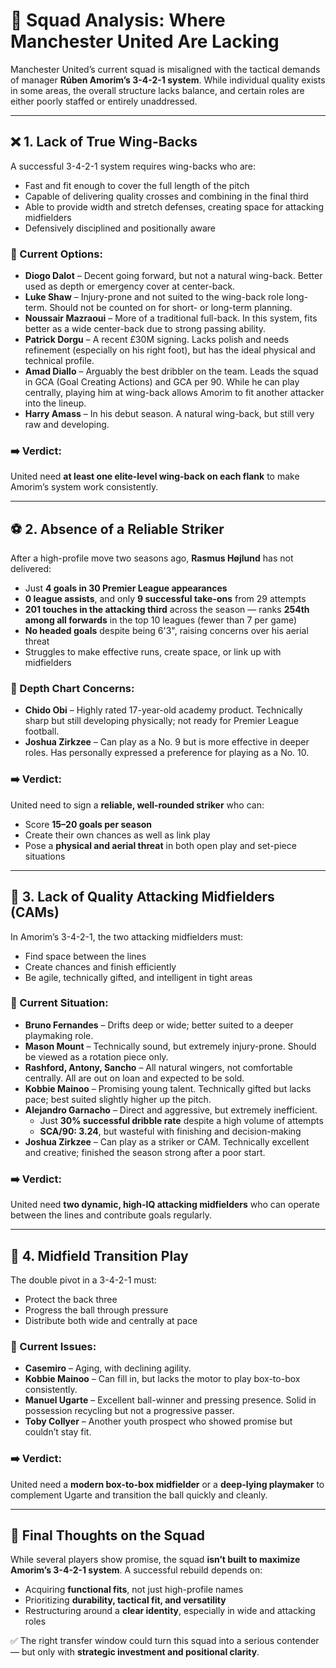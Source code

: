 # 🧩 Squad Analysis: Where Manchester United Are Lacking

Manchester United’s current squad is misaligned with the tactical demands of manager **Rúben Amorim’s 3-4-2-1 system**. While individual quality exists in some areas, the overall structure lacks balance, and certain roles are either poorly staffed or entirely unaddressed.

---

## ❌ 1. Lack of True Wing-Backs

A successful 3-4-2-1 system requires wing-backs who are:

- Fast and fit enough to cover the full length of the pitch  
- Capable of delivering quality crosses and combining in the final third  
- Able to provide width and stretch defenses, creating space for attacking midfielders  
- Defensively disciplined and positionally aware  

### 🔎 Current Options:

- **Diogo Dalot** – Decent going forward, but not a natural wing-back. Better used as depth or emergency cover at center-back.  
- **Luke Shaw** – Injury-prone and not suited to the wing-back role long-term. Should not be counted on for short- or long-term planning.  
- **Noussair Mazraoui** – More of a traditional full-back. In this system, fits better as a wide center-back due to strong passing ability.  
- **Patrick Dorgu** – A recent £30M signing. Lacks polish and needs refinement (especially on his right foot), but has the ideal physical and technical profile.  
- **Amad Diallo** – Arguably the best dribbler on the team. Leads the squad in GCA (Goal Creating Actions) and GCA per 90. While he can play centrally, playing him at wing-back allows Amorim to fit another attacker into the lineup.  
- **Harry Amass** – In his debut season. A natural wing-back, but still very raw and developing.  

### ➡️ Verdict:

United need **at least one elite-level wing-back on each flank** to make Amorim’s system work consistently.

---

## ⚽️ 2. Absence of a Reliable Striker

After a high-profile move two seasons ago, **Rasmus Højlund** has not delivered:

- Just **4 goals in 30 Premier League appearances**  
- **0 league assists**, and only **9 successful take-ons** from 29 attempts  
- **201 touches in the attacking third** across the season — ranks **254th among all forwards** in the top 10 leagues (fewer than 7 per game)  
- **No headed goals** despite being 6'3", raising concerns over his aerial threat  
- Struggles to make effective runs, create space, or link up with midfielders  

### 🔎 Depth Chart Concerns:

- **Chido Obi** – Highly rated 17-year-old academy product. Technically sharp but still developing physically; not ready for Premier League football.  
- **Joshua Zirkzee** – Can play as a No. 9 but is more effective in deeper roles. Has personally expressed a preference for playing as a No. 10.  

### ➡️ Verdict:

United need to sign a **reliable, well-rounded striker** who can:

- Score **15–20 goals per season**  
- Create their own chances as well as link play  
- Pose a **physical and aerial threat** in both open play and set-piece situations

---

## 🎯 3. Lack of Quality Attacking Midfielders (CAMs)

In Amorim’s 3-4-2-1, the two attacking midfielders must:

- Find space between the lines  
- Create chances and finish efficiently  
- Be agile, technically gifted, and intelligent in tight areas  

### 🔎 Current Situation:

- **Bruno Fernandes** – Drifts deep or wide; better suited to a deeper playmaking role.  
- **Mason Mount** – Technically sound, but extremely injury-prone. Should be viewed as a rotation piece only.  
- **Rashford, Antony, Sancho** – All natural wingers, not comfortable centrally. All are out on loan and expected to be sold.  
- **Kobbie Mainoo** – Promising young talent. Technically gifted but lacks pace; best suited slightly higher up the pitch.  
- **Alejandro Garnacho** – Direct and aggressive, but extremely inefficient.  
  - Just **30% successful dribble rate** despite a high volume of attempts  
  - **SCA/90: 3.24**, but wasteful with finishing and decision-making  
- **Joshua Zirkzee** – Can play as a striker or CAM. Technically excellent and creative; finished the season strong after a poor start.  

### ➡️ Verdict:

United need **two dynamic, high-IQ attacking midfielders** who can operate between the lines and contribute goals regularly.

---

## 🔁 4. Midfield Transition Play

The double pivot in a 3-4-2-1 must:

- Protect the back three  
- Progress the ball through pressure  
- Distribute both wide and centrally at pace  

### 🔎 Current Issues:

- **Casemiro** – Aging, with declining agility.  
- **Kobbie Mainoo** – Can fill in, but lacks the motor to play box-to-box consistently.  
- **Manuel Ugarte** – Excellent ball-winner and pressing presence. Solid in possession recycling but not a progressive passer.  
- **Toby Collyer** – Another youth prospect who showed promise but couldn’t stay fit.  

### ➡️ Verdict:

United need a **modern box-to-box midfielder** or a **deep-lying playmaker** to complement Ugarte and transition the ball quickly and cleanly.

---

## 🧠 Final Thoughts on the Squad

While several players show promise, the squad **isn’t built to maximize Amorim’s 3-4-2-1 system**. A successful rebuild depends on:

- Acquiring **functional fits**, not just high-profile names  
- Prioritizing **durability, tactical fit, and versatility**  
- Restructuring around a **clear identity**, especially in wide and attacking roles  

✅ The right transfer window could turn this squad into a serious contender — but only with **strategic investment and positional clarity**.
